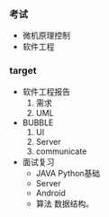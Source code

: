 ### 考试

- 微机原理控制
- 软件工程

### target

- 软件工程报告
  1. 需求
  2. UML
- BUBBLE
  1. UI
  2. Server
  3. communicate
- 面试复习
  - JAVA Python基础
  - Server
  - Android
  - 算法 数据结构。

